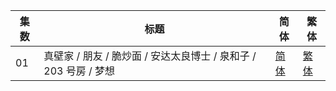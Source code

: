 <auto-generated-table>

| 集数 | 标题 | 简体 | 繁体 |
| - | - | - | - |
| 01 | 真壁家 / 朋友 / 脆炒面 / 安达太良博士 / 泉和子 / 203 号房 / 梦想 | [简体](https://raw.githubusercontent.com/SweetSub/SweetSub/master/Archive/CITY%20THE%20ANIMATION/%5BSweetSub%5D%20CITY%20THE%20ANIMATION%20-%2001.chs.ass) | [繁体](https://raw.githubusercontent.com/SweetSub/SweetSub/master/Archive/CITY%20THE%20ANIMATION/%5BSweetSub%5D%20CITY%20THE%20ANIMATION%20-%2001.cht.ass) |

</auto-generated-table>